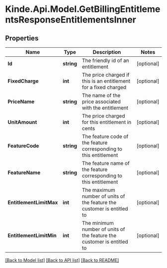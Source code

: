 # Kinde.Api.Model.GetBillingEntitlementsResponseEntitlementsInner

## Properties

Name | Type | Description | Notes
------------ | ------------- | ------------- | -------------
**Id** | **string** | The friendly id of an entitlement | [optional] 
**FixedCharge** | **int** | The price charged if this is an entitlement for a fixed charged | [optional] 
**PriceName** | **string** | The name of the price associated with the entitlement | [optional] 
**UnitAmount** | **int** | The price charged for this entitlement in cents | [optional] 
**FeatureCode** | **string** | The feature code of the feature corresponding to this entitlement | [optional] 
**FeatureName** | **string** | The feature name of the feature corresponding to this entitlement | [optional] 
**EntitlementLimitMax** | **int** | The maximum number of units of the feature the customer is entitled to | [optional] 
**EntitlementLimitMin** | **int** | The minimum number of units of the feature the customer is entitled to | [optional] 

[[Back to Model list]](../README.md#documentation-for-models) [[Back to API list]](../README.md#documentation-for-api-endpoints) [[Back to README]](../README.md)

